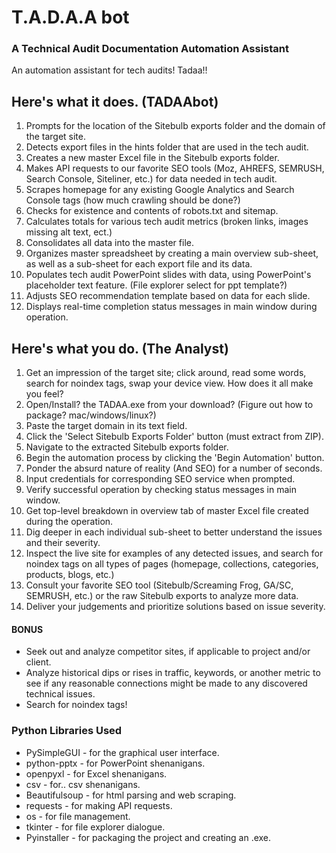 # T.A.D.A.A bot

 ### A Technical Audit Documentation Automation Assistant
 
An automation assistant for tech audits! Tadaa!!

## Here's what it does. (TADAAbot)
1. Prompts for the location of the Sitebulb exports folder and the domain of the target site. 
2. Detects export files in the hints folder that are used in the tech audit.
3. Creates a new master Excel file in the Sitebulb exports folder.
4. Makes API requests to our favorite SEO tools (Moz, AHREFS, SEMRUSH, Search Console, Siteliner, etc.) for data needed in tech audit.
5. Scrapes homepage for any existing Google Analytics and Search Console tags (how much crawling should be done?)
6. Checks for existence and contents of robots.txt and sitemap.
7. Calculates totals for various tech audit metrics (broken links, images missing alt text, ect.)
8. Consolidates all data into the master file.
9. Organizes master spreadsheet by creating a main overview sub-sheet, as well as a sub-sheet for each export file and its data.
10. Populates tech audit PowerPoint slides with data, using PowerPoint's placeholder text feature. (File explorer select for ppt template?)
11. Adjusts SEO recommendation template based on data for each slide.
12. Displays real-time completion status messages in main window during operation. 


## Here's what you do. (The Analyst)
1. Get an impression of the target site; click around, read some words, search for noindex tags, swap your device view. How does it all make you feel?
2. Open/Install? the TADAA.exe from your download? (Figure out how to package? mac/windows/linux?)
3. Paste the target domain in its text field.
4. Click the 'Select Sitebulb Exports Folder' button (must extract from ZIP).
5. Navigate to the extracted Sitebulb exports folder.
6. Begin the automation process by clicking the 'Begin Automation' button.
7. Ponder the absurd nature of reality (And SEO) for a number of seconds.
8. Input credentials for corresponding SEO service when prompted.
9. Verify successful operation by checking status messages in main window.
10. Get top-level breakdown in overview tab of master Excel file created during the operation.
11. Dig deeper in each individual sub-sheet to better understand the issues and their severity.
12. Inspect the live site for examples of any detected issues, and search for noindex tags on all types of pages (homepage, collections, categories, products, blogs, etc.)
13. Consult your favorite SEO tool (Sitebulb/Screaming Frog, GA/SC, SEMRUSH, etc.) or the raw Sitebulb exports to analyze more data.
14. Deliver your judgements and prioritize solutions based on issue severity.


#### BONUS
- Seek out and analyze competitor sites, if applicable to project and/or client.
- Analyze historical dips or rises in traffic, keywords, or another metric to see if any reasonable connections might be made to any discovered technical issues.
- Search for noindex tags!


### Python Libraries Used
- PySimpleGUI - for the graphical user interface.
- python-pptx - for PowerPoint shenanigans.
- openpyxl - for Excel shenanigans.
- csv - for.. csv shenanigans.
- Beautifulsoup - for html parsing and web scraping.
- requests - for making API requests.
- os - for file management.
- tkinter - for file explorer dialogue.
- Pyinstaller - for packaging the project and creating an .exe.